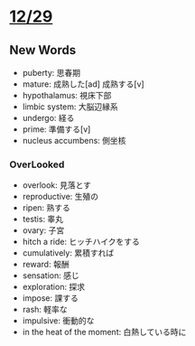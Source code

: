 # [12/29](https://www.youtube.com/watch?v=deNGkzUlhZU)

## New Words

- puberty: 思春期
- mature: 成熟した[ad] 成熟する[v]
- hypothalamus: 視床下部
- limbic system: 大脳辺縁系
- undergo: 経る
- prime: 準備する[v]
- nucleus accumbens: 側坐核

### OverLooked

- overlook: 見落とす
- reproductive: 生殖の
- ripen: 熟する
- testis: 睾丸
- ovary: 子宮
- hitch a ride: ヒッチハイクをする
- cumulatively: 累積すれば
- reward: 報酬
- sensation: 感じ
- exploration: 探求
- impose: 課する
- rash: 軽率な
- impulsive: 衝動的な
- in the heat of the moment: 白熱している時に
